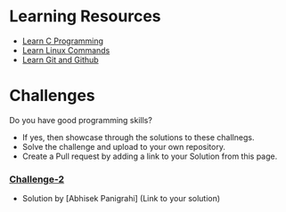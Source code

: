 # Learning Resources
* [Learn C Programming](C-Resources.md)
* [Learn Linux Commands](Linux-Resources.md)
* [Learn Git and Github](C-Resources.md)

# Challenges
Do you have good programming skills? 
- If yes, then showcase through the solutions to these challnegs.
- Solve the challenge and upload to your own repository.
- Create a Pull request by adding a link to your Solution from this page.


### [Challenge-2](challenge-2.md)
* Solution by [Abhisek Panigrahi] (Link to your solution)
